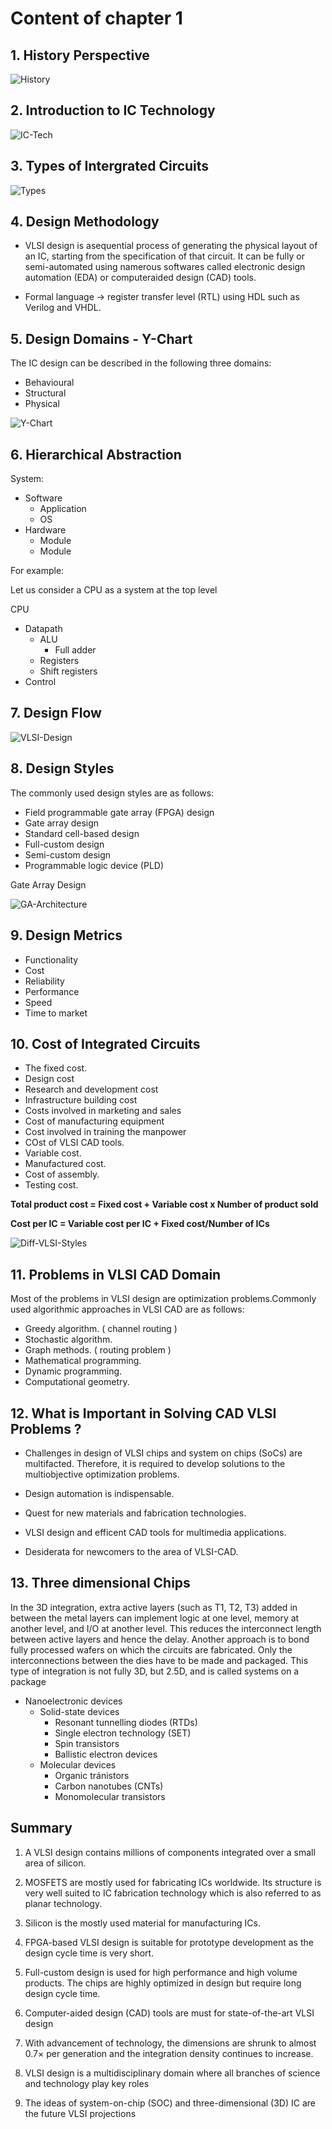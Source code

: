 # Content of chapter 1

## 1. History Perspective

![History](Images/History.png)

## 2. Introduction to IC Technology

![IC-Tech](Images/IC-Tech.png)

## 3. Types of Intergrated Circuits 
 
![Types](Images/types.png)

## 4. Design Methodology

- VLSI design is asequential process of generating the physical layout of an IC, starting from the specification of that circuit. It can be fully or semi-automated using namerous softwares called electronic design automation (EDA) or computeraided design (CAD) tools.

- Formal language -> register transfer level (RTL) using HDL such as Verilog and VHDL.

## 5. Design Domains - Y-Chart

The IC design can be described in the following three domains:

-	 Behavioural
-	 Structural
-	 Physical

![Y-Chart](Images/Y-Chart.png)

## 6. Hierarchical Abstraction

System: 
- Software
  - Application
  - OS
- Hardware
  - Module
  - Module

For example: 

Let us consider a CPU as a system at the top level 

CPU
- Datapath
    - ALU
        - Full adder
    - Registers
    - Shift registers
- Control

## 7. Design Flow

![VLSI-Design](Images/VLSI-Design.png)

## 8. Design Styles 

The commonly used design styles are 
as follows:
-	 Field programmable gate array (FPGA) design
-	 Gate array design
-	 Standard cell-based design
-	 Full-custom design
-	 Semi-custom design
-	 Programmable logic device (PLD)

Gate Array Design

![GA-Architecture](Images/GA-Arch.png)

## 9. Design Metrics
- Functionality
- Cost 
- Reliability
- Performance
- Speed
- Time to market

## 10. Cost of Integrated Circuits
- The fixed cost.
 - Design cost 
 - Research and development cost 
 - Infrastructure building cost
 - Costs involved in marketing and sales
 - Cost of manufacturing equipment
 - Cost involved in training the manpower
 - COst of VLSI CAD tools.
- Variable cost.
 - Manufactured cost.
 - Cost of assembly.
 - Testing cost.

 **Total product cost = Fixed cost + Variable cost x Number of product sold**

 **Cost per IC = Variable cost per IC + Fixed cost/Number of ICs**

 ![Diff-VLSI-Styles](Images/Diff-VLSI.png)

##  11. Problems in VLSI CAD Domain

 Most of the problems in VLSI design are optimization problems.Commonly used algorithmic approaches in VLSI CAD are as follows:

 - Greedy algorithm. ( channel routing )
 - Stochastic algorithm.
 - Graph methods. ( routing problem )
 - Mathematical programming.
 - Dynamic programming.
 - Computational geometry.

## 12. What is Important in Solving CAD VLSI Problems ?

- Challenges in design of VLSI chips and system on chips (SoCs) are multifacted. Therefore, it is required to develop solutions to the multiobjective optimization problems.

- Design automation is indispensable.

- Quest for new materials and fabrication technologies.

- VLSI design and efficent CAD tools for multimedia applications.

- Desiderata for newcomers to the area of VLSI-CAD.

## 13. Three dimensional Chips

In the 3D integration, extra active layers (such as T1, T2, T3) added in between 
the metal layers can implement logic at one level, memory at another level, and 
I/O at another level. This reduces the interconnect length between active layers 
and hence the delay. Another approach is to bond fully processed wafers on which 
the circuits are fabricated. Only the interconnections between the dies have to 
be made and packaged. This type of integration is not fully 3D, but 2.5D, and is 
called systems on a package

- Nanoelectronic devices 
  - Solid-state devices
      - Resonant tunnelling diodes (RTDs)
      - Single electron technology (SET)
      - Spin transistors
      - Ballistic electron devices
  - Molecular devices
      - Organic tránistors
      - Carbon nanotubes (CNTs)
      - Monomolecular transistors

## Summary

1. A VLSI design contains millions of components integrated over a small area of silicon.

2. MOSFETS are mostly used for fabricating ICs worldwide. Its structure is very well 
suited to IC fabrication technology which is also referred to as planar technology.

3.  Silicon is the mostly used material for manufacturing ICs. 

4. 	 FPGA-based VLSI design is suitable for prototype development as the design 
cycle time is very short.

5. Full-custom design is used for high performance and high volume products. The 
chips are highly optimized in design but require long design cycle time.

6. Computer-aided design (CAD) tools are must for state-of-the-art VLSI design

7. With advancement of technology, the dimensions are shrunk to almost 0.7× per 
generation and the integration density continues to increase.

8. VLSI design is a multidisciplinary domain where all branches of science and 
technology play key roles

9. The ideas of system-on-chip (SOC) and three-dimensional (3D) IC are the 
future VLSI projections
